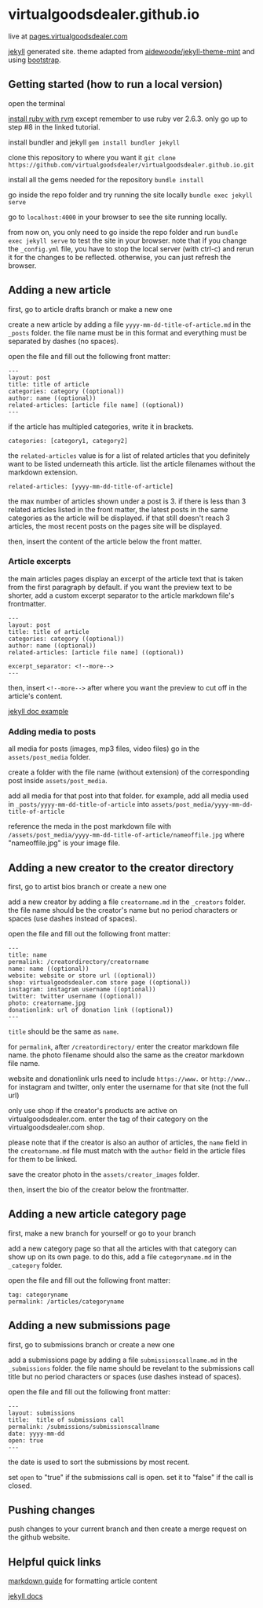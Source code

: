 # virtualgoodsdealer.github.io
live at [pages.virtualgoodsdealer.com](https://pages.virtualgoodsdealer.com/)

[jekyll](https://jekyllrb.com/docs/) generated site. theme adapted from [aidewoode/jekyll-theme-mint](https://github.com/aidewoode/jekyll-theme-mint) and using [bootstrap](https://getbootstrap.com/docs/4.5/getting-started/introduction/).

## Getting started (how to run a local version)
open the terminal

[install ruby with rvm](https://pragmaticstudio.com/blog/2010/9/23/install-rails-ruby-mac)
except remember to use ruby ver 2.6.3. only go up to step #8 in the linked tutorial.

install bundler and jekyll
`gem install bundler jekyll`

clone this repository to where you want it
`git clone https://github.com/virtualgoodsdealer/virtualgoodsdealer.github.io.git`

install all the gems needed for the repository
`bundle install`

go inside the repo folder and try running the site locally
`bundle exec jekyll serve`

go to `localhost:4000` in your browser to see the site running locally. 

from now on, you only need to go inside the repo folder and run `bundle exec jekyll serve` to test the site in your browser. note that if you change the `_config.yml` file, you have to stop the local server (with ctrl-c) and rerun it for the changes to be reflected. otherwise, you can just refresh the browser.

## Adding a new article
first, go to article drafts branch or make a new one

create a new article by adding a file `yyyy-mm-dd-title-of-article.md` in the `_posts` folder. the file name must be in this format and everything must be separated by dashes (no spaces).

open the file and fill out the following front matter:

```
---
layout: post
title: title of article
categories: category ((optional))
author: name ((optional))
related-articles: [article file name] ((optional))
---
```

if the article has multipled categories, write it in brackets.
```
categories: [category1, category2]
```

the `related-articles` value is for a list of related articles that you definitely want to be listed underneath this article. list the article filenames without the markdown extension.
```
related-articles: [yyyy-mm-dd-title-of-article]
```   
the max number of articles shown under a post is 3. if there is less than 3 related articles listed in the front matter, the latest posts in the same categories as the article will be displayed. if that still doesn't reach 3 articles, the most recent posts on the pages site will be displayed.

then, insert the content of the article below the front matter. 

### Article excerpts
the main articles pages display an excerpt of the article text that is taken from the first paragraph by default. if you want the preview text to be shorter, add a custom excerpt separator to the article markdown file's frontmatter.
```
---
layout: post
title: title of article
categories: category ((optional))
author: name ((optional))
related-articles: [article file name] ((optional))

excerpt_separator: <!--more-->
---
```
then, insert `<!--more-->` after where you want the preview to cut off in the article's content.

[jekyll doc example](https://jekyllrb.com/docs/posts/#post-excerpts)

### Adding media to posts
all media for posts (images, mp3 files, video files) go in the `assets/post_media` folder.

create a folder with the file name (without extension) of the corresponding post inside `assets/post_media`.

add all media for that post into that folder. for example, add all media used in `_posts/yyyy-mm-dd-title-of-article` into `assets/post_media/yyyy-mm-dd-title-of-article`

reference the meda in the post markdown file with `/assets/post_media/yyyy-mm-dd-title-of-article/nameoffile.jpg` where "nameoffile.jpg" is your image file.

## Adding a new creator to the creator directory
first, go to artist bios branch or create a new one

add a new creator by adding a file `creatorname.md` in the `_creators` folder. the file name should be the creator's name but no period characters or spaces (use dashes instead of spaces).

open the file and fill out the following front matter:
```
---
title: name
permalink: /creatordirectory/creatorname
name: name ((optional))
website: website or store url ((optional))
shop: virtualgoodsdealer.com store page ((optional))
instagram: instagram username ((optional))
twitter: twitter username ((optional))
photo: creatorname.jpg
donationlink: url of donation link ((optional))
---
```

`title` should be the same as `name`.

for `permalink`, after `/creatordirectory/` enter the creator markdown file name.
the photo filename should also the same as the creator markdown file name.

website and donationlink urls need to include `https://www.` or `http://www.`.
for instagram and twitter, only enter the username for that site (not the full url)

only use shop if the creator's products are active on virtualgoodsdealer.com. enter the tag of their category on the virtualgoodsdealer.com shop.

please note that if the creator is also an author of articles, the `name` field in the `creatorname.md` file must match with the `author` field in the article files for them to be linked.

save the creator photo in the `assets/creator_images` folder.

then, insert the bio of the creator below the frontmatter.

## Adding a new article category page
first, make a new branch for yourself or go to your branch

add a new category page so that all the articles with that category can show up on its own page. to do this, add a file `categoryname.md` in the `_category` folder.

open the file and fill out the following front matter:
```
tag: categoryname
permalink: /articles/categoryname
```

## Adding a new submissions page
first, go to submissions branch or create a new one

add a submissions page by adding a file `submissionscallname.md` in the `_submissions` folder. the file name should be revelant to the submissions call title but no period characters or spaces (use dashes instead of spaces).

open the file and fill out the following front matter:
```
---
layout: submissions
title:  title of submissions call
permalink: /submissions/submissionscallname
date: yyyy-mm-dd
open: true
---
```

the date is used to sort the submissions by most recent.

set `open` to "true" if the submissions call is open. set it to "false" if the call is closed.

## Pushing changes
push changes to your current branch and then create a merge request on the github website.

## Helpful quick links
[markdown guide](https://github.com/adam-p/markdown-here/wiki/Markdown-Cheatsheet) for formatting article content

[jekyll docs](https://jekyllrb.com/docs/)

